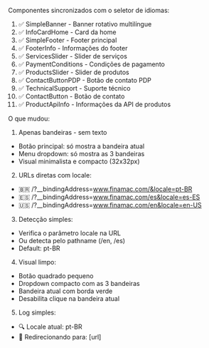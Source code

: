 <!-- VOLTAR DE bindingAddress=www.finamac.com -->
<!-- VOLTAR PARA bindingAddress=www.finamac.com -->

Componentes sincronizados com o seletor de idiomas:

1. ✅ SimpleBanner - Banner rotativo multilíngue
2. ✅ InfoCardHome - Card da home
3. ✅ SimpleFooter - Footer principal
4. ✅ FooterInfo - Informações do footer
5. ✅ ServicesSlider - Slider de serviços
6. ✅ PaymentConditions - Condições de pagamento
7. ✅ ProductsSlider - Slider de produtos
8. ✅ ContactButtonPDP - Botão de contato PDP
9. ✅ TechnicalSupport - Suporte técnico
10. ✅ ContactButton - Botão de contato
11. ✅ ProductApiInfo - Informações da API de produtos

O que mudou:

1. Apenas bandeiras - sem texto

- Botão principal: só mostra a bandeira atual
- Menu dropdown: só mostra as 3 bandeiras
- Visual minimalista e compacto (32x32px)

2. URLs diretas com locale:

- 🇧🇷 /?\_\_bindingAddress=www.finamac.com/&locale=pt-BR
- 🇪🇸 /?\_\_bindingAddress=www.finamac.com/es&locale=es-ES
- 🇺🇸 /?\_\_bindingAddress=www.finamac.com/en&locale=en-US

3. Detecção simples:

- Verifica o parâmetro locale na URL
- Ou detecta pelo pathname (/en, /es)
- Default: pt-BR

4. Visual limpo:

- Botão quadrado pequeno
- Dropdown compacto com as 3 bandeiras
- Bandeira atual com borda verde
- Desabilita clique na bandeira atual

5. Log simples:

- 🔍 Locale atual: pt-BR
- 🔄 Redirecionando para: [url]
